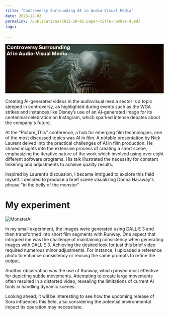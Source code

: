 ```yaml
---
title: "Controversy Surrounding AI in Audio-Visual Media"
date: 2023-12-03
permalink: /publications/2015-10-01-paper-title-number-4.md/
tags:

---
```

![Monster](/images/Monster.png)


Creating AI-generated videos in the audiovisual media sector is a topic steeped in controversy, as highlighted during events such as the WGA strikes and instances like Disney’s use of an AI-generated image for its centennial celebration on Instagram, which sparked intense debates about the company's future.

At the "Picture_This" conference, a hub for emerging film technologies, one of the most discussed topics was AI in film. A notable presentation by Nick Laurent delved into the practical challenges of AI in film production. He shared insights into the extensive process of creating a short scene, emphasizing the iterative nature of the work which involved using over eight different software programs. His talk illustrated the necessity for constant tinkering and adjustments to achieve quality results.

Inspired by Laurent’s discussion, I became intrigued to explore this field myself. I decided to produce a brief scene visualizing Donna Haraway's phrase "in the belly of the monster"

My experiment
======
![MonsterAI](/images/Bellyofthemonster.gif)


In my small experiment, the images were generated using DALL·E 3 and then transformed into short film segments with Runway. One aspect that intrigued me was the challenge of maintaining consistency when generating images with DALL·E 3. Achieving the desired look for just this brief video required numerous minor adjustments. For instance, I uploaded a reference photo to enhance consistency or reusing the same prompts to refine the output.

Another observation was the use of Runway, which proved most effective for depicting subtle movements. Attempting to create large movements often resulted in a distorted video, revealing the limitations of current AI tools in handling dynamic scenes.

Looking ahead, it will be interesting to see how the upcoming release of Sora influences this field, also considering the potential environmental impact its operation may necessitate.




